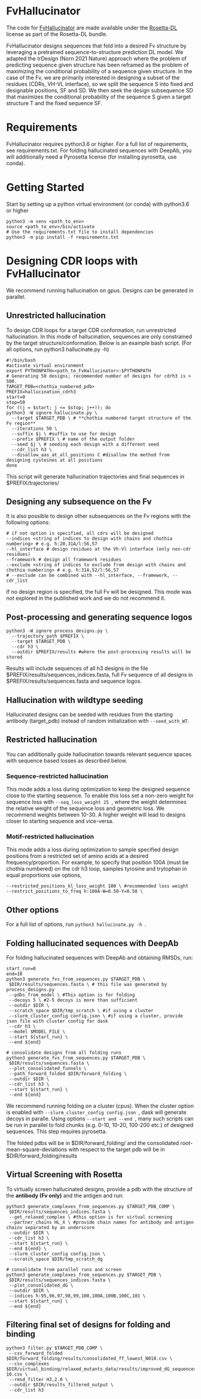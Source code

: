 # FvHallucinator
The code for [FvHallucinator](https://www.biorxiv.org/content/10.1101/2022.06.06.494991v3) are made available under the [Rosetta-DL](https://github.com/RosettaCommons/Rosetta-DL) license as part of the Rosetta-DL bundle.

FvHallucinator designs sequences that fold into a desired Fv structure by leveraging a pretrained sequence-to-structure prediction DL model. We adapted the trDesign (Norn 2021 Nature) approach where the problem of predicting sequence given structure has been reframed as the problem of maximizing the conditional probability of a sequence given structure. In the case of the Fv, we are primarily interested in designing a subset of the residues (CDRs, VH-VL interface), so we split the sequence S into fixed and designable positions, SF and SD. We then seek the design subsequence SD that maximizes the conditional probability of the sequence S given a target structure T and the fixed sequence SF.


# Requirements
FvHallucinator requires python3.6 or higher. For a full list of requirements, see requirements.txt.
For folding hallucinated sequences with DeepAb, you will additionally need a Pyrosetta license (for installing pyrosetta, use conda).

# Getting Started
Start by setting up a python virtual environment (or conda) with python3.6 or higher
```
python3 -m venv <path_to_env> 
source <path_to_env>/bin/activate
# Use the requirements.txt file to install dependencies
python3 -m pip install -f requirements.txt
```
# Designing CDR loops with FvHallucinator
We recommend running hallucination on gpus. Designs can be generated in parallel.
## Unrestricted hallucination
To design CDR loops for a target CDR conformation, run unrestricted hallucination.
In this mode of hallucination, sequences are only constrained by the target structure/conformation.
Below is an example bash script. (For all options, run python3 hallucinate.py -h)
```
#!/bin/bash
#activate virtual environment
export PYTHONPATH=<path_to_FvHallucinator>:$PYTHONPATH
# Generating 50 designs; recommended number of designs for cdrh3 is > 500.
TARGET_PDB=<chothia_numbered_pdb>
PREFIX=hallucination_cdrh3
start=0
stop=50
for ((j = $start; j <= $stop; j++)); do
python3 -W ignore hallucinate.py \
  --target $TARGET_PDB \ # **chothia numbered target structure of the Fv region**
  --iterations 50 \
  --suffix $j \ #suffix to use for design
  --prefix $PREFIX \ # name of the output folder
  --seed $j \ # seeding each design with a different seed
  --cdr_list h3 \
  --disallow_aas_at_all_positions C #disallow the method from designing cysteines at all positions
done
```
This script will generate hallucination trajectories and final sequences in $PREFIX/trajectories/

## Designing any subsequence on the Fv
It is also possible to design other subsequences on the Fv regions with the following options:
```
# if not option is specified, all cdrs will be designed
--indices <string of indices to design with chains and chothia numbering> # e.g. h:20,31A/l:56,57
--hl_interface # design residues at the Vh-Vl interface (only non-cdr residues)
--framework # design all framework residues
--exclude <string of indices to exclude from design with chains and chothia numbering> # e.g. h:31A,52/l:56,57
# --exclude can be combined with --hl_interface, --framework, --cdr_list
```
If no design region is specified, the full Fv will be designed. This mode was not explored in the published work and we do not recommend it.

## Post-processing and generating sequence logos
```
python3 -W ignore process_designs.py \
  --trajectory_path $PREFIX \
  --target $TARGET_PDB \
  --cdr h3 \
  --outdir $PREFIX/results #where the post-processing results will be stored
```
Results will include sequences of all h3 designs in the file $PREFIX/results/sequences_indices.fasta, full Fv sequence of all designs in $PREFIX/results/sequences.fasta and sequence logos.

## Hallucination with wildtype seeding
Hallucinated designs can be seeded with residues from the starting antibody (target_pdb) instead of random initialization with ``` --seed_with_WT ```.

## Restricted hallucination
You can additionally guide hallucination towards relevant sequence spaces with sequence based losses as described below.

### Sequence-restricted hallucination
This mode adds a loss during optimization to keep the designed sequence close to the starting sequence. To enable this loss set a non-zero weight for sequence loss with ```--seq_loss_weight 25 ```, where the weight determines the relative weight of the sequence loss and geometric loss. We recommend weights between 10-30. A higher weight will lead to designs closer to starting sequence and vice-versa.
### Motif-restricted hallucination
This mode adds a loss during optimization to sample specified design positions from a restricted set of amino acids at a desired frequency/proportion. For example, to specify that position 100A (must be chothia numbered) on the cdr h3 loop, samples tyrosine and trytophan in equal proportions use options, 
```
--restricted_positions_kl_loss_weight 100 \ #recommended loss weight
--restrict_positions_to_freq h:100A-W=0.50-Y=0.50 \
```
## Other options
For a full list of options, run ```python3 hallucinate.py -h ```.

## Folding hallucinated sequences with DeepAb
For folding hallucinated sequences with DeepAb and obtaining RMSDs, run:
```
start_run=0
end=10
python3 generate_fvs_from_sequences.py $TARGET_PDB \
 $DIR/results/sequences.fasta \ # this file was generated by process_designs.py
 --pdbs_from_model \ #This option is for folding
 --decoys 5 \ #2-5 decoys is more than sufficient
 --outdir $DIR \
 --scratch_space $DIR/tmp_scratch \ #if using a cluster
 --slurm_cluster_config config.json \ #if using a cluster, provide json file with cluster config for dask
 --cdr h3 \
 --model $MODEL_FILE \
 --start ${start_run} \
 --end ${end}

# consolidate designs from all folding runs 
python3 generate_fvs_from_sequences.py $TARGET_PDB \
 $DIR/results/sequences.fasta \
 --plot_consolidated_funnels \
 --path_forward_folded $DIR/forward_folding \
 --outdir $DIR \
 --cdr_list h3 \
 --start ${start_run} \
 --end ${end}
```
We recommend running folding on a cluster (cpus). When the cluster option is enabled with ```--slurm_cluster_config config.json ```, dask will generate decoys in paralle. Using options ```--start and --end ```, many such scripts can be run in parallel to fold chunks (e.g. 0-10, 10-20, 100-200 etc.) of designed sequences.
This step requires pyrosetta.

The folded pdbs will be in  $DIR/forward_folding/ and the consolidated root-mean-square-deviations with respect to the target pdb will be in $DIR/forward_folding/results

## Virtual Screening with Rosetta
To virtually screen hallucinated designs, provide a pdb with the structure of the **antibody (Fv only)** and the antigen and run:
```
python3 generate_complexes_from_sequences.py $TARGET_PDB_COMP \
 $DIR/results/sequences_indices.fasta \
 --get_relaxed_complex \ #this option is for virtual screening
 --partner_chains HL_X \ #provide chain names for antibody and antigen chains separated by an underscore
 --outdir $DIR \
 --cdr_list h3 \
 --start ${start_run} \
 --end ${end} \
 --slurm_cluster_config config.json \
 --scratch_space $DIR/tmp_scratch_dg

# consolidate from parallel runs and screen
python3 generate_complexes_from_sequences.py $TARGET_PDB \
 $DIR/results/sequences_indices.fasta \
 --plot_consolidated_dG \
 --outdir $DIR \
 --indices h:95,96,97,98,99,100,100A,100B,100C,101 \
 --start ${start_run} \
 --end ${end}
```

## Filtering final set of designs for folding and binding

```
python3 filter.py $TARGET_PDB_COMP \
 --csv_forward_folded $DIR/forward_folding/results/consolidated_ff_lowest_N010.csv \
 --csv_complexes $DIR/virtual_binding/relaxed_mutants_data/results/improved_dG_sequences_0-10.csv \
 --rmsd_filter H3,2.0 \
 --outdir $DIR/results_filtered_output \
 --cdr_list h3
```

